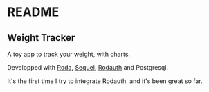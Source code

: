 # README

## Weight Tracker

A toy app to track your weight, with charts.

Developped with [Roda](http://roda.jeremyevans.net/index.html),
[Sequel](http://sequel.jeremyevans.net/), [Rodauth](http://rodauth.jeremyevans.net/)
and Postgresql.

It's the first time I try to integrate Rodauth, and it's been great so far.


